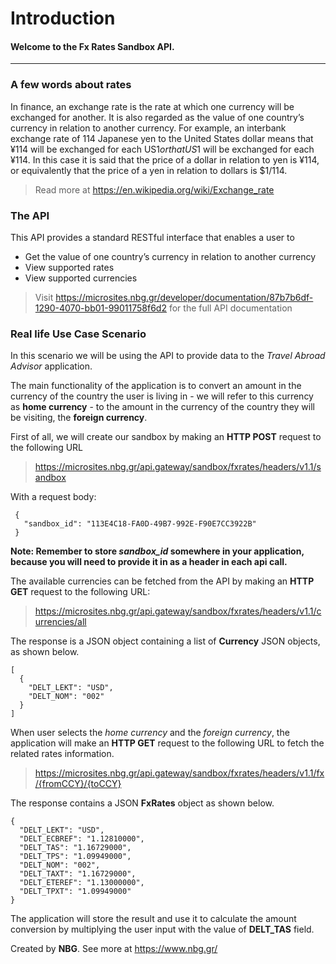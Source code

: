 # **Introduction**
#### Welcome to the Fx Rates Sandbox API.

------------------------------------------------------------------------------------------
### A few words about rates
In finance, an exchange rate is the rate at which one currency will be exchanged for another. It is also regarded as the value of one country’s currency in relation to another currency. For example, an interbank exchange rate of 114 Japanese yen to the United States dollar means that ¥114 will be exchanged for each US$1 or that US$1 will be exchanged for each ¥114. In this case it is said that the price of a dollar in relation to yen is ¥114, or equivalently that the price of a yen in relation to dollars is $1/114.

> Read more at https://en.wikipedia.org/wiki/Exchange_rate

### The API
This API provides a standard RESTful interface that enables a user to
* Get the value of one country’s currency in relation to another currency
* View supported rates
* View supported currencies

> Visit https://microsites.nbg.gr/developer/documentation/87b7b6df-1290-4070-bb01-99011758f6d2 
> for the full API documentation

### Real life Use Case Scenario
In this scenario we will be using the API to provide data to the *Travel Abroad Advisor* application.

The main functionality of the application is to convert an amount in the currency of the country the user is living in - we will refer to this currency as **home currency** - to the amount in the currency of the country they will be visiting, the **foreign currency**.

First of all, we will create our sandbox by making an **HTTP POST** request to the following URL
> https://microsites.nbg.gr/api.gateway/sandbox/fxrates/headers/v1.1/sandbox

With a request body:
```
 {
   "sandbox_id": "113E4C18-FA0D-49B7-992E-F90E7CC3922B"
 }
``` 

**Note: Remember to store *sandbox_id* somewhere in your application, because you will need to provide it in as a header
in each api call.**

The available currencies can be fetched from the API by making an **HTTP GET** request to the following URL:

> https://microsites.nbg.gr/api.gateway/sandbox/fxrates/headers/v1.1/currencies/all

The response is a JSON object containing a list of **Currency** JSON objects, as shown below.
```
[
  {
    "DELT_LEKT": "USD",
    "DELT_NOM": "002"
  }
]
```
When user selects the *home currency* and the *foreign currency*, the application will make an **HTTP GET** request to the following URL to fetch the related rates information.
> https://microsites.nbg.gr/api.gateway/sandbox/fxrates/headers/v1.1/fx/{fromCCY}/{toCCY}

The response contains a JSON **FxRates** object as shown below.
```
{
  "DELT_LEKT": "USD",
  "DELT_ECBREF": "1.12810000",
  "DELT_TAS": "1.16729000",
  "DELT_TPS": "1.09949000",
  "DELT_NOM": "002",
  "DELT_TAXT": "1.16729000",
  "DELT_ETEREF": "1.13000000",
  "DELT_TPXT": "1.09949000"
}
```
The application will store the result and use it to calculate the amount conversion by multiplying the user input with the value of **DELT_TAS** field.

Created by **NBG**. 
See more at https://www.nbg.gr/